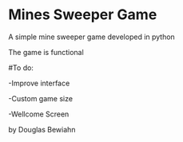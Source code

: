 # Mines Sweeper Game

A simple mine sweeper game developed in python

The game is functional


#To do:

-Improve interface

-Custom game size

-Wellcome Screen



by Douglas Bewiahn
